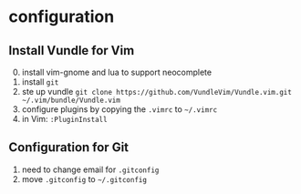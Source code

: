# configuration

## Install Vundle for Vim

0. install vim-gnome and lua to support neocomplete
1. install `git`
2. ste up vundle `git clone https://github.com/VundleVim/Vundle.vim.git ~/.vim/bundle/Vundle.vim`
3. configure plugins by copying the `.vimrc` to `~/.vimrc`
4. in Vim: `:PluginInstall`

## Configuration for Git

1. need to change email for `.gitconfig`
2. move `.gitconfig` to `~/.gitconfig`

